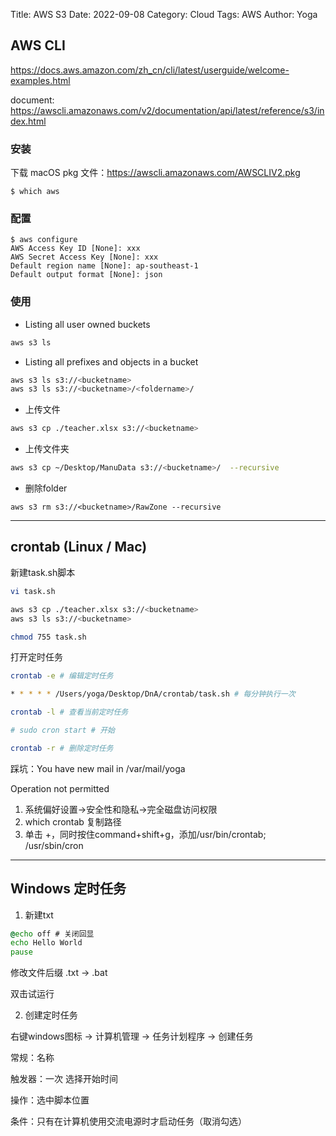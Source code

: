 Title: AWS S3
Date: 2022-09-08
Category: Cloud
Tags: AWS
Author: Yoga

## AWS CLI

https://docs.aws.amazon.com/zh_cn/cli/latest/userguide/welcome-examples.html

document: https://awscli.amazonaws.com/v2/documentation/api/latest/reference/s3/index.html

### 安装

下载 macOS pkg 文件：https://awscli.amazonaws.com/AWSCLIV2.pkg

```
$ which aws
```

### 配置

```
$ aws configure
AWS Access Key ID [None]: xxx
AWS Secret Access Key [None]: xxx
Default region name [None]: ap-southeast-1
Default output format [None]: json
```

### 使用

* Listing all user owned buckets
```bash
aws s3 ls
```
* Listing all prefixes and objects in a bucket
```bash
aws s3 ls s3://<bucketname>
aws s3 ls s3://<bucketname>/<foldername>/
```

* 上传文件
```bash
aws s3 cp ./teacher.xlsx s3://<bucketname>
```

* 上传文件夹
```bash
aws s3 cp ~/Desktop/ManuData s3://<bucketname>/  --recursive
```

* 删除folder
```
aws s3 rm s3://<bucketname>/RawZone --recursive
```
___

## crontab (Linux / Mac)

新建task.sh脚本
```bash
vi task.sh

aws s3 cp ./teacher.xlsx s3://<bucketname>
aws s3 ls s3://<bucketname>

chmod 755 task.sh
```

打开定时任务
```bash
crontab -e # 编辑定时任务

* * * * * /Users/yoga/Desktop/DnA/crontab/task.sh # 每分钟执行一次

crontab -l # 查看当前定时任务

# sudo cron start # 开始

crontab -r # 删除定时任务
```

踩坑：You have new mail in /var/mail/yoga

Operation not permitted

1. 系统偏好设置->安全性和隐私->完全磁盘访问权限
2. which crontab 复制路径
3. 单击 +，同时按住command+shift+g，添加/usr/bin/crontab; /usr/sbin/cron

---

## Windows 定时任务

1. 新建txt

```bat
@echo off # 关闭回显
echo Hello World
pause
```
修改文件后缀 .txt -> .bat

双击试运行

2. 创建定时任务

右键windows图标 -> 计算机管理 -> 任务计划程序 -> 创建任务

常规：名称

触发器：一次 选择开始时间

操作：选中脚本位置

条件：只有在计算机使用交流电源时才启动任务（取消勾选）